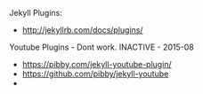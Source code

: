 
Jekyll Plugins:
* http://jekyllrb.com/docs/plugins/


Youtube Plugins - Dont work. INACTIVE - 2015-08
* https://pibby.com/jekyll-youtube-plugin/
* https://github.com/pibby/jekyll-youtube
* 

